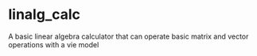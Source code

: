 # linalg_calc
A basic linear algebra calculator that can operate basic matrix and vector operations with a vie model
